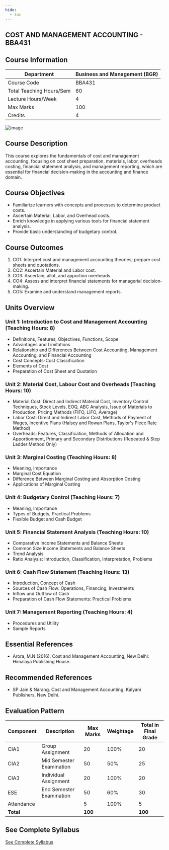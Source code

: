```yaml
---
hide:
  - toc
---
```

## COST AND MANAGEMENT ACCOUNTING - BBA431

## Course Information

| Department                  | Business and Management (BGR) |
|-----------------------------|-------------------------------|
| Course Code                 | BBA431                        |
| Total Teaching Hours/Sem    | 60                            |
| Lecture Hours/Week          | 4                             |
| Max Marks                   | 100                           |
| Credits                     | 4                             |


![image](https://github.com/Collegehive/Notes/assets/159722383/4041bb7b-7793-4971-92aa-c6d4ac6e4c86)

## Course Description

This course explores the fundamentals of cost and management accounting, focusing on cost sheet preparation, materials, labor, overheads costing, financial statement analysis, and management reporting, which are essential for financial decision-making in the accounting and finance domain.

## Course Objectives

- Familiarize learners with concepts and processes to determine product costs.
- Ascertain Material, Labor, and Overhead costs.
- Enrich knowledge in applying various tools for financial statement analysis.
- Provide basic understanding of budgetary control.

## Course Outcomes

1. CO1: Interpret cost and management accounting theories; prepare cost sheets and quotations.
2. CO2: Ascertain Material and Labor cost.
3. CO3: Ascertain, allot, and apportion overheads.
4. CO4: Assess and interpret financial statements for managerial decision-making.
5. CO5: Examine and understand management reports.

## Units Overview

### Unit 1: Introduction to Cost and Management Accounting (Teaching Hours: 8)
- Definitions, Features, Objectives, Functions, Scope
- Advantages and Limitations
- Relationship and Differences Between Cost Accounting, Management Accounting, and Financial Accounting
- Cost Concepts-Cost Classification
- Elements of Cost
- Preparation of Cost Sheet and Quotation

### Unit 2: Material Cost, Labour Cost and Overheads (Teaching Hours: 10)
- Material Cost: Direct and Indirect Material Cost, Inventory Control Techniques, Stock Levels, EOQ, ABC Analysis, Issue of Materials to Production, Pricing Methods (FIFO, LIFO, Average)
- Labor Cost: Direct and Indirect Labor Cost, Methods of Payment of Wages, Incentive Plans (Halsey and Rowan Plans, Taylor's Piece Rate Method)
- Overheads: Features, Classification, Methods of Allocation and Apportionment, Primary and Secondary Distributions (Repeated & Step Ladder Method Only)

### Unit 3: Marginal Costing (Teaching Hours: 8)
- Meaning, Importance
- Marginal Cost Equation
- Difference Between Marginal Costing and Absorption Costing
- Applications of Marginal Costing

### Unit 4: Budgetary Control (Teaching Hours: 7)
- Meaning, Importance
- Types of Budgets, Practical Problems
- Flexible Budget and Cash Budget

### Unit 5: Financial Statement Analysis (Teaching Hours: 10)
- Comparative Income Statements and Balance Sheets
- Common Size Income Statements and Balance Sheets
- Trend Analysis
- Ratio Analysis: Introduction, Classification, Interpretation, Problems

### Unit 6: Cash Flow Statement (Teaching Hours: 13)
- Introduction, Concept of Cash
- Sources of Cash Flow: Operations, Financing, Investments
- Inflow and Outflow of Cash
- Preparation of Cash Flow Statements: Practical Problems

### Unit 7: Management Reporting (Teaching Hours: 4)
- Procedures and Utility
- Sample Reports

## Essential References

- Arora, M.N (2016). Cost and Management Accounting, New Delhi: Himalaya Publishing House.

## Recommended References

- SP Jain & Narang. Cost and Management Accounting, Kalyani Publishers, New Delhi.

## Evaluation Pattern

| Component      | Description              | Max Marks | Weightage | Total in Final Grade |
|----------------|--------------------------|-----------|-----------|----------------------|
| CIA1           | Group Assignment         | 20        | 100%      | 20                   |
| CIA2           | Mid Semester Examination | 50        | 50%       | 25                   |
| CIA3           | Individual Assignment    | 20        | 100%      | 20                   |
| ESE            | End Semester Examination | 50        | 60%       | 30                   |
| Attendance     |                          | 5         | 100%      | 5                    |
| **Total**      |                          | **100**   |           | **100**              |

## See Complete Syllabus

[See Complete Syllabus](C-syllabus.html)
